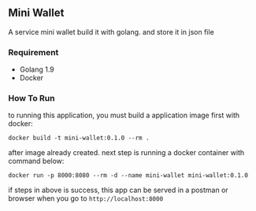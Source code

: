 ## Mini Wallet

A service mini wallet build it with golang. and store it in json file

### Requirement
- Golang 1.9
- Docker

### How To Run

to running this application, you must build a application image first with docker:
```shell
docker build -t mini-wallet:0.1.0 --rm .
```

after image already created. next step is running a docker container with command below:
```shell
docker run -p 8000:8080 --rm -d --name mini-wallet mini-wallet:0.1.0
```
if steps in above is success, this app can be served in a postman or browser when you go to ``http://localhost:8000``
